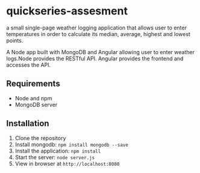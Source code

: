 # quickseries-assesment
a small single-page weather logging application that allows user to enter temperatures in order to calculate its median, average, highest and lowest points.

A Node app built with MongoDB and Angular allowing user to enter weather logs.Node provides the RESTful API. Angular provides the frontend and accesses the API.

## Requirements

- Node and npm
- MongoDB server

## Installation

1. Clone the repository
2. Install mongodb: `npm install mongodb --save`
3. Install the application: `npm install`
4. Start the server: `node server.js`
5. View in browser at `http://localhost:8080`
